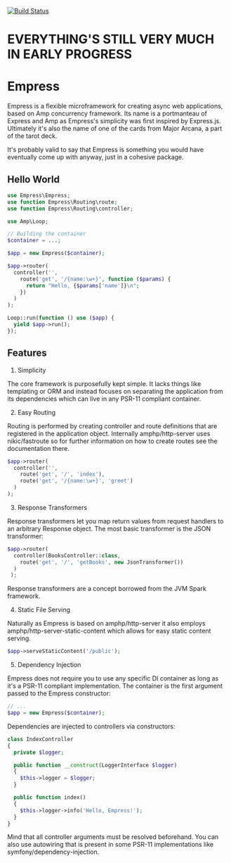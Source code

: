 [![Build Status](https://travis-ci.com/jakobmats/empress.svg?branch=master)](https://travis-ci.com/jakobmats/empress)

# EVERYTHING'S STILL VERY MUCH IN EARLY PROGRESS

# Empress
Empress is a flexible microframework for creating async web applications, based on Amp concurrency framework.
Its name is a portmanteau of Express and Amp as Empress's simplicity was first inspired by Express.js. Ultimately it's also the name
of one of the cards from Major Arcana, a part of the tarot deck.

It's probably valid to say that Empress is something you would have eventually come up with anyway, just in a cohesive package.

## Hello World

```PHP
use Empress\Empress;
use function Empress\Routing\route;
use function Empress\Routing\controller;

use Amp\Loop;

// Building the container
$container = ...;

$app = new Empress($container);

$app->router(
  controller('',
    route('get', '/{name:\w+}', function ($params) {
      return "Hello, {$params['name']}\n";
    })
  )
);

Loop::run(function () use ($app) {
  yield $app->run();
});
```

## Features

1. Simplicity

The core framework is purposefully kept simple. It lacks things like templating or ORM and instead focuses on separating
the application from its dependencies which can live in any PSR-11 compliant container.

2. Easy Routing

Routing is performed by creating controller and route definitions that are registered in the application object. Internally amphp/http-server uses nikic/fastroute
so for further information on how to create routes see the documentation there.

```PHP
$app->router(
  controller('',
    route('get', '/', 'index'),
    route('get', '/{name:\w+}', 'greet')
  )
);
```

3. Response Transformers

Response transformers let you map return values from request handlers to an arbitrary Response object. The most basic
transformer is the JSON transformer:

```PHP
$app->router(
  controller(BooksController::class,
    route('get', '/', 'getBooks', new JsonTransformer())
  )
 );
 ```
 
 Response transformers are a concept borrowed from the JVM Spark framework.

 4. Static File Serving

 Naturally as Empress is based on amphp/http-server it also employs amphp/http-server-static-content which allows for easy static
 content serving.

 ```PHP
 $app->serveStaticContent('/public');
 ```

5. Dependency Injection

Empress does not require you to use any specific DI container as long as it's a PSR-11
compliant implementation. The container is the first argument passed to the Empress
constructor:

```PHP
// ...
$app = new Empress($container);
```

Dependencies are injected to controllers via constructors:

```PHP
class IndexController
{
  private $logger;

  public function __construct(LoggerInterface $logger)
  {
    $this->logger = $logger;
  }

  public function index()
  {
    $this->logger->info('Hello, Empress!');
  }
}
```

Mind that all controller arguments must be resolved beforehand. You can also use
autowiring that is present in some PSR-11 implementations like symfony/dependency-injection.